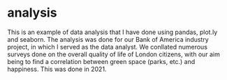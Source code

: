 # analysis
This is an example of data analysis that I have done using pandas, plot.ly and seaborn. The analysis was done for our Bank of America industry project, in which I served as the data analyst. We conllated numerous surveys done on the overall quality of life of London citizens, with our aim being to find a correlation between green space (parks, etc.) and happiness. This was done in 2021.
